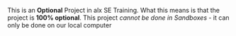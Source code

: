 This is an **Optional** Project in alx SE Training.
What this means is that the project is **100% optional**.
This project *cannot be done in Sandboxes* - it can only be done on our local computer